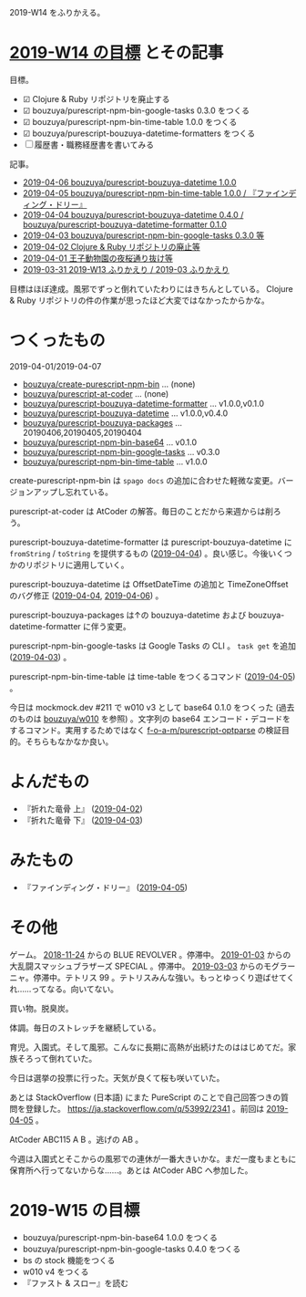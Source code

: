 2019-W14 をふりかえる。

# [2019-W14 の目標][2019-03-31] とその記事

目標。

- ☑ Clojure & Ruby リポジトリを廃止する
- ☑ bouzuya/purescript-npm-bin-google-tasks 0.3.0 をつくる
- ☑ bouzuya/purescript-npm-bin-time-table 1.0.0 をつくる
- ☑ bouzuya/purescript-bouzuya-datetime-formatters をつくる
- ☐ 履歴書・職務経歴書を書いてみる

記事。

- [2019-04-06 bouzuya/purescript-bouzuya-datetime 1.0.0][2019-04-06]
- [2019-04-05 bouzuya/purescript-npm-bin-time-table 1.0.0 / 『ファインディング・ドリー』][2019-04-05]
- [2019-04-04 bouzuya/purescript-bouzuya-datetime 0.4.0 / bouzuya/purescript-bouzuya-datetime-formatter 0.1.0][2019-04-04]
- [2019-04-03 bouzuya/purescript-npm-bin-google-tasks 0.3.0 等][2019-04-03]
- [2019-04-02 Clojure & Ruby リポジトリの廃止等][2019-04-02]
- [2019-04-01 王子動物園の夜桜通り抜け等][2019-04-01]
- [2019-03-31 2019-W13 ふりかえり / 2019-03 ふりかえり][2019-03-31]

目標はほぼ達成。風邪でずっと倒れていたわりにはきちんとしている。 Clojure & Ruby リポジトリの件の作業が思ったほど大変ではなかったからかな。

# つくったもの

2019-04-01/2019-04-07

- [bouzuya/create-purescript-npm-bin][] ... (none)
- [bouzuya/purescript-at-coder][] ... (none)
- [bouzuya/purescript-bouzuya-datetime-formatter][] ... v1.0.0,v0.1.0
- [bouzuya/purescript-bouzuya-datetime][] ... v1.0.0,v0.4.0
- [bouzuya/purescript-bouzuya-packages][] ... 20190406,20190405,20190404
- [bouzuya/purescript-npm-bin-base64][] ... v0.1.0
- [bouzuya/purescript-npm-bin-google-tasks][] ... v0.3.0
- [bouzuya/purescript-npm-bin-time-table][] ... v1.0.0

create-purescript-npm-bin は `spago docs` の追加に合わせた軽微な変更。バージョンアップし忘れている。

purescript-at-coder は AtCoder の解答。毎日のことだから来週からは削ろう。

purescript-bouzuya-datetime-formatter は purescript-bouzuya-datetime に `fromString` / `toString` を提供するもの ([2019-04-04][]) 。良い感じ。今後いくつかのリポジトリに適用していく。

purescript-bouzuya-datetime は OffsetDateTime の追加と TimeZoneOffset のバグ修正 ([2019-04-04][], [2019-04-06][]) 。

purescript-bouzuya-packages は↑の bouzuya-datetime および bouzuya-datetime-formatter に伴う変更。

purescript-npm-bin-google-tasks は Google Tasks の CLI 。 `task get` を追加 ([2019-04-03][]) 。

purescript-npm-bin-time-table は time-table をつくるコマンド ([2019-04-05][]) 。

今日は mockmock.dev #211 で w010 v3 として base64 0.1.0 をつくった (過去のものは [bouzuya/w010][] を参照) 。文字列の base64 エンコード・デコードをするコマンド。実用するためではなく [f-o-a-m/purescript-optparse][] の検証目的。そちらもなかなか良い。

# よんだもの

- 『折れた竜骨 上』 ([2019-04-02][])
- 『折れた竜骨 下』 ([2019-04-03][])

# みたもの

- 『ファインディング・ドリー』 ([2019-04-05][])

# その他

ゲーム。 [2018-11-24][] からの BLUE REVOLVER 。停滞中。 [2019-01-03][] からの大乱闘スマッシュブラザーズ SPECIAL 。停滞中。 [2019-03-03][] からのモグラーニャ。停滞中。テトリス 99 。テトリスみんな強い。もっとゆっくり遊ばせてくれ……ってなる。向いてない。

買い物。脱臭炭。

体調。毎日のストレッチを継続している。

育児。入園式。そして風邪。こんなに長期に高熱が出続けたのははじめてだ。家族そろって倒れていた。

今日は選挙の投票に行った。天気が良くて桜も咲いていた。

あとは StackOverflow (日本語) にまた PureScript のことで自己回答つきの質問を登録した。 https://ja.stackoverflow.com/q/53992/2341 。前回は [2019-04-05][] 。

AtCoder ABC115 A B 。逃げの AB 。

今週は入園式とそこからの風邪での連休が一番大きいかな。まだ一度もまともに保育所へ行ってないからな……。あとは AtCoder ABC へ参加した。

# 2019-W15 の目標

- bouzuya/purescript-npm-bin-base64 1.0.0 をつくる
- bouzuya/purescript-npm-bin-google-tasks 0.4.0 をつくる
- bs の stock 機能をつくる
- w010 v4 をつくる
- 『ファスト & スロー』を読む

[2018-11-24]: https://blog.bouzuya.net/2018/11/24/
[2019-01-03]: https://blog.bouzuya.net/2019/01/03/
[2019-03-03]: https://blog.bouzuya.net/2019/03/03/
[2019-03-31]: https://blog.bouzuya.net/2019/03/31/
[2019-04-01]: https://blog.bouzuya.net/2019/04/01/
[2019-04-02]: https://blog.bouzuya.net/2019/04/02/
[2019-04-03]: https://blog.bouzuya.net/2019/04/03/
[2019-04-04]: https://blog.bouzuya.net/2019/04/04/
[2019-04-05]: https://blog.bouzuya.net/2019/04/05/
[2019-04-06]: https://blog.bouzuya.net/2019/04/06/
[bouzuya/create-purescript-npm-bin]: https://github.com/bouzuya/create-purescript-npm-bin
[bouzuya/purescript-at-coder]: https://github.com/bouzuya/purescript-at-coder
[bouzuya/purescript-bouzuya-datetime-formatter]: https://github.com/bouzuya/purescript-bouzuya-datetime-formatter
[bouzuya/purescript-bouzuya-datetime]: https://github.com/bouzuya/purescript-bouzuya-datetime
[bouzuya/purescript-bouzuya-packages]: https://github.com/bouzuya/purescript-bouzuya-packages
[bouzuya/purescript-npm-bin-base64]: https://github.com/bouzuya/purescript-npm-bin-base64
[bouzuya/purescript-npm-bin-google-tasks]: https://github.com/bouzuya/purescript-npm-bin-google-tasks
[bouzuya/purescript-npm-bin-time-table]: https://github.com/bouzuya/purescript-npm-bin-time-table
[bouzuya/w010]: https://github.com/bouzuya/w010
[f-o-a-m/purescript-optparse]: https://github.com/f-o-a-m/purescript-optparse
